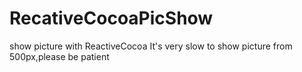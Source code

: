 # RecativeCocoaPicShow
show picture with ReactiveCocoa
It's very slow to show picture from 500px,please be patient
